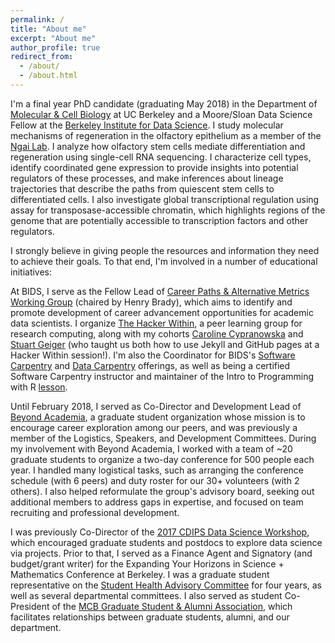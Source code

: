 ```yaml
---
permalink: /
title: "About me"
excerpt: "About me"
author_profile: true
redirect_from: 
  - /about/
  - /about.html
---
```


I'm a final year PhD candidate (graduating May 2018) in the Department of [Molecular & Cell Biology](https://mcb.berkeley.edu/) at UC Berkeley and a Moore/Sloan Data Science Fellow at the [Berkeley Institute for Data Science](https://bids.berkeley.edu/). I study molecular mechanisms of regeneration in the olfactory epithelium as a member of the [Ngai Lab](https://sites.google.com/site/ngaineuro/). I analyze how olfactory stem cells mediate differentiation and regeneration using single-cell RNA sequencing. I characterize cell types, identify coordinated gene expression to provide insights into potential regulators of these processes, and make inferences about lineage trajectories that describe the paths from quiescent stem cells to differentiated cells. I also investigate global transcriptional regulation using assay for transposase-accessible chromatin, which highlights regions of the genome that are potentially accessible to transcription factors and other regulators.

I strongly believe in giving people the resources and information they need to achieve their goals. To that end, I'm involved in a number of educational initiatives: 

At BIDS, I serve as the Fellow Lead of [Career Paths & Alternative Metrics Working Group](https://bids.berkeley.edu/working-groups/career-paths-and-alternative-metrics) (chaired by Henry Brady), which aims to identify and promote development of career advancement opportunities for academic data scientists. I organize [The Hacker Within](http://thehackerwithin.org/berkeley), a peer learning group for research computing, along with my cohorts [Caroline Cypranowska](http://cypranowska.github.io) and [Stuart Geiger](http://stuartgeiger.com) (who taught us both how to use Jekyll and GitHub pages at a Hacker Within session!). I'm also the Coordinator for BIDS's [Software Carpentry](https://software-carpentry.org/) and [Data Carpentry](http://www.datacarpentry.org/) offerings, as well as being a certified Software Carpentry instructor and maintainer of the Intro to Programming with R [lesson](https://software-carpentry.org/lessons/).

Until February 2018, I served as Co-Director and Development Lead of [Beyond Academia](http://www.beyondacademia.org), a graduate student organization whose mission is to encourage career exploration among our peers, and was previously a member of the Logistics, Speakers, and Development Committees. During my involvement with Beyond Academia, I worked with a team of ~20 graduate students to organize a two-day conference for 500 people each year. I handled many logistical tasks, such as arranging the conference schedule (with 6 peers) and duty roster for our 30+ volunteers (with 2 others). I also helped reformulate the group's advisory board, seeking out additional members to address gaps in expertise, and focused on team recruiting and professional development.

I was previously Co-Director of the [2017 CDIPS Data Science Workshop](https://cdips.physics.berkeley.edu/2017-cdips-data-science-workshop), which encouraged graduate students and postdocs to explore data science via projects. Prior to that, I served as a Finance Agent and Signatory (and budget/grant writer) for the Expanding Your Horizons in Science + Mathematics Conference at Berkeley. I was a graduate student representative on the [Student Health Advisory Committee](https://uhs.berkeley.edu/shac) for four years, as well as several departmental committees.  I also served as student Co-President of the [MCB Graduate Student & Alumni Association](https://mcb.berkeley.edu/group/mcb_alumni), which facilitates relationships between graduate students, alumni, and our department.


